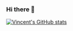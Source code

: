 ### Hi there 👋

[![Vincent's GitHub stats](https://github-readme-stats.vercel.app/api?username=rayvinc)](https://github.com/anuraghazra/github-readme-stats)

<!--
**RayVinc/rayvinc** is a ✨ _special_ ✨ repository because its `README.md` (this file) appears on your GitHub profile.

Here are some ideas to get you started:

- 🔭 I’m currently working on ...
- 🌱 I’m currently learning ...
- 👯 I’m looking to collaborate on ...
- 🤔 I’m looking for help with ...
- 💬 Ask me about ...
- 📫 How to reach me: ...
- 😄 Pronouns: ...
- ⚡ Fun fact: ...
-->

